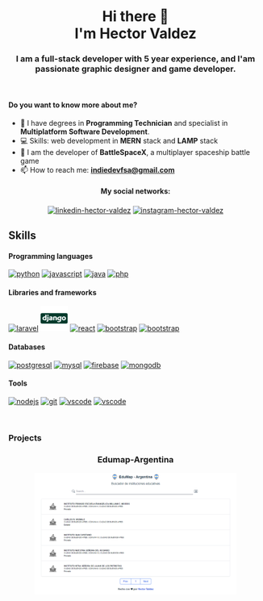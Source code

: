 <h1 align='center'>Hi there 👋 <br> I'm Hector Valdez</h1>

<h3 align='center'>I am a full-stack developer with 5 year experience, and I'am passionate graphic designer and game developer.</h3><br>

#### Do you want to know more about me?

<!-- - 🌱 I’m currently learning **Electron js, React-Native, Vue, Typescript, Artificial intelligence**
- 👯 I’m looking to collaborate on **Games and Web projects** -->
- 📃 I have degrees in **Programming Technician** and specialist in **Multiplatform Software Development**.
- 💻 Skills: web development in **MERN** stack and **LAMP** stack
- 🚀 I am the developer of **BattleSpaceX**, a multiplayer spaceship battle game
- 📫 How to reach me: **indiedevfsa@gmail.com**

<h4 align="center">My social networks:</h4>
<p align="center">
  <a href="https://www.linkedin.com/in/Hectorv72" target="blank"><img align="center" src="https://cdn.worldvectorlogo.com/logos/linkedin-icon-2.svg" alt="linkedin-hector-valdez" height="32" width="40" /></a>
  <a href="https://www.instagram.com/valdez_hector.js" target="blank"><img align="center" src="https://cdn.worldvectorlogo.com/logos/instagram-2-1.svg" alt="instagram-hector-valdez" height="32" width="40" /></a>
</p>


## Skills

#### Programming languages

<p align="left">
  <a href="https://www.python.org/" target="_blank"><img src="https://cdn.worldvectorlogo.com/logos/python-5.svg" alt="python" width="35" height="32"/></a>
  <a href="https://developer.mozilla.org/en-US/docs/Web/JavaScript" target="_blank"><img src="https://cdn.worldvectorlogo.com/logos/logo-javascript.svg" alt="javascript" width="45" height="30"/></a>
  <a href="https://www.java.com/es/" target="_blank"><img src="https://cdn.worldvectorlogo.com/logos/java-14.svg" alt="java" width="32" height="35"/></a>
  <a href="https://www.php.net/" target="_blank"><img src="https://cdn.worldvectorlogo.com/logos/php-1.svg" alt="php" width="50" height="30"/></a>
</p>

#### Libraries and frameworks

<p align="left">
  <a href="https://laravel.com/" target="_blank"> <img src="https://cdn.worldvectorlogo.com/logos/laravel-1.svg" alt="laravel" width="32" height="50"/></a>
  <a href="https://www.djangoproject.com/" target="_blank"> <img src="https://raw.githubusercontent.com/devicons/devicon/master/icons/django/django-original.svg" alt="django" width="55" height="50"/></a>
  <a href="https://es.reactjs.org/" target="_blank"> <img src="https://cdn.worldvectorlogo.com/logos/react-2.svg" alt="react" width="35" height="50"/></a>
  <a href="https://getbootstrap.com/" target="_blank"> <img src="https://cdn.worldvectorlogo.com/logos/bootstrap-5-1.svg" alt="bootstrap" width="35" height="50"/></a>
  <a href="https://www.electronjs.org/" target="_blank"> <img src="https://cdn.worldvectorlogo.com/logos/electron-1.svg" alt="bootstrap" width="32" height="50"/></a>
</p>

#### Databases

<p align="left">
  <a href="https://www.postgresql.org/" target="_blank"> <img src="https://cdn.worldvectorlogo.com/logos/postgresql.svg" alt="postgresql" width="40" height="35"/></a>
  <a href="https://www.mysql.com/" target="_blank"> <img src="https://cdn.worldvectorlogo.com/logos/mysql-6.svg" alt="mysql" width="40" height="35"/></a>
  <a href="https://firebase.google.com/" target="_blank"> <img src="https://cdn.worldvectorlogo.com/logos/firebase-1.svg" alt="firebase" width="35" height="35"/></a>
  <a href="https://www.mongodb.com/" target="_blank"> <img src="https://cdn.worldvectorlogo.com/logos/mongodb-icon-1.svg" alt="mongodb" width="30" height="40"/></a>
</p>

#### Tools

<p align="left">
  <a href="https://nodejs.org/en/" target="_blank"> <img src="https://cdn.worldvectorlogo.com/logos/nodejs-icon.svg" alt="nodejs" width="40" height="35"/></a>
  <a href="https://git-scm.com/" target="_blank"> <img src="https://cdn.worldvectorlogo.com/logos/git-icon.svg" alt="git" width="40" height="35"/></a>
  <a href="https://code.visualstudio.com/" target="_blank"> <img src="https://cdn.worldvectorlogo.com/logos/visual-studio-code-1.svg" alt="vscode" width="40" height="35"/></a>
  <a href="https://www.linux.org/" target="_blank"> <img src="https://upload.wikimedia.org/wikipedia/commons/3/35/Tux.svg" alt="vscode" width="40" height="35"/></a>
</p><br>

<!-- <p align="center"><img align="center" src="https://github-readme-stats.vercel.app/api/top-langs?username=Hectorv72&show_icons=true&locale=en&layout=compact" alt="Hectorv72" /></p> -->

### Projects


<h3 align="center">Edumap-Argentina</h3>
<a href="https://edumap-argentina.netlify.app">
  <p align="center">
    <img src="./assets/vue-edumap.png" width="400"/>
  </p>
</a>